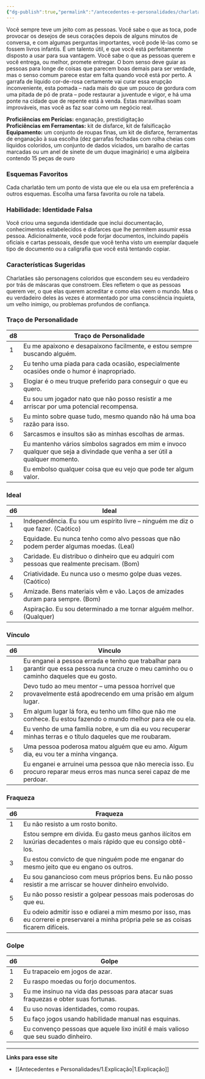 ```yaml
---
{"dg-publish":true,"permalink":"/antecedentes-e-personalidades/charlatao/","created":"2024-08-17T10:43:56.196-03:00","updated":"2024-07-28T22:12:29.687-03:00"}
---
```


Você sempre teve um jeito com as pessoas. Você sabe o que as toca, pode provocar os desejos de seus corações depois de alguns minutos de conversa, e com algumas perguntas importantes, você pode lê-las como se fossem livros infantis. É um talento útil, e que você está perfeitamente disposto a usar para sua vantagem. Você sabe o que as pessoas querem e você entrega, ou melhor, promete entregar. O bom senso deve guiar as pessoas para longe de coisas que parecem boas demais para ser verdade, mas o senso comum parece estar em falta quando você está por perto. A garrafa de líquido cor-de-rosa certamente vai curar essa erupção inconveniente, esta pomada – nada mais do que um pouco de gordura com uma pitada de pó de prata – pode restaurar a juventude e vigor, e há uma ponte na cidade que de repente está à venda. Estas maravilhas soam improváveis, mas você as faz soar como um negócio real.

**Proficiências em Perícias:** enganação, prestidigitação  
**Proficiências em Ferramentas:** kit de disfarce, kit de falsificação  
**Equipamento:** um conjunto de roupas finas, um kit de disfarce, ferramentas de enganação à sua escolha (dez garrafas fechadas com rolha cheias com líquidos coloridos, um conjunto de dados viciados, um baralho de cartas marcadas ou um anel de sinete de um duque imaginário) e uma algibeira contendo 15 peças de ouro  

### Esquemas Favoritos
Cada charlatão tem um ponto de vista que ele ou ela usa em preferência a outros esquemas. Escolha uma farsa favorita ou role na tabela.

### Habilidade: Identidade Falsa
Você criou uma segunda identidade que inclui documentação, conhecimentos estabelecidos e disfarces que lhe permitem assumir essa pessoa. Adicionalmente, você pode forjar documentos, incluindo papéis oficiais e cartas pessoais, desde que você tenha visto um exemplar daquele tipo de documento ou a caligrafia que você está tentando copiar.

### Características Sugeridas
Charlatães são personagens coloridos que escondem seu eu verdadeiro por trás de máscaras que constroem. Eles refletem o que as pessoas querem ver, o que elas querem acreditar e como elas veem o mundo. Mas o eu verdadeiro deles às vezes é atormentado por uma consciência inquieta, um velho inimigo, ou problemas profundos de confiança.

### Traço de Personalidade

| d8 | Traço de Personalidade                                                                                           |
|----|------------------------------------------------------------------------------------------------------------------|
| 1  | Eu me apaixono e desapaixono facilmente, e estou sempre buscando alguém.                                        |
| 2  | Eu tenho uma piada para cada ocasião, especialmente ocasiões onde o humor é inapropriado.                       |
| 3  | Elogiar é o meu truque preferido para conseguir o que eu quero.                                                 |
| 4  | Eu sou um jogador nato que não posso resistir a me arriscar por uma potencial recompensa.                       |
| 5  | Eu minto sobre quase tudo, mesmo quando não há uma boa razão para isso.                                         |
| 6  | Sarcasmos e insultos são as minhas escolhas de armas.                                                            |
| 7  | Eu mantenho vários símbolos sagrados em mim e invoco qualquer que seja a divindade que venha a ser útil a qualquer momento. |
| 8  | Eu embolso qualquer coisa que eu vejo que pode ter algum valor.                                                  |

### Ideal

| d6 | Ideal                                                                                     |
|----|-------------------------------------------------------------------------------------------|
| 1  | Independência. Eu sou um espírito livre – ninguém me diz o que fazer. (Caótico)          |
| 2  | Equidade. Eu nunca tenho como alvo pessoas que não podem perder algumas moedas. (Leal)   |
| 3  | Caridade. Eu distribuo o dinheiro que eu adquiri com pessoas que realmente precisam. (Bom)|
| 4  | Criatividade. Eu nunca uso o mesmo golpe duas vezes. (Caótico)                             |
| 5  | Amizade. Bens materiais vêm e vão. Laços de amizades duram para sempre. (Bom)             |
| 6  | Aspiração. Eu sou determinado a me tornar alguém melhor. (Qualquer)                        |

### Vínculo

| d6 | Vínculo                                                                                                   |
|----|----------------------------------------------------------------------------------------------------------|
| 1  | Eu enganei a pessoa errada e tenho que trabalhar para garantir que essa pessoa nunca cruze o meu caminho ou o caminho daqueles que eu gosto. |
| 2  | Devo tudo ao meu mentor – uma pessoa horrível que provavelmente está apodrecendo em uma prisão em algum lugar. |
| 3  | Em algum lugar lá fora, eu tenho um filho que não me conhece. Eu estou fazendo o mundo melhor para ele ou ela. |
| 4  | Eu venho de uma família nobre, e um dia eu vou recuperar minhas terras e o título daqueles que me roubaram. |
| 5  | Uma pessoa poderosa matou alguém que eu amo. Algum dia, eu vou ter a minha vingança.                      |
| 6  | Eu enganei e arruinei uma pessoa que não merecia isso. Eu procuro reparar meus erros mas nunca serei capaz de me perdoar. |

### Fraqueza

| d6 | Fraqueza                                                                                          |
|----|--------------------------------------------------------------------------------------------------|
| 1  | Eu não resisto a um rosto bonito.                                                                 |
| 2  | Estou sempre em dívida. Eu gasto meus ganhos ilícitos em luxúrias decadentes o mais rápido que eu consigo obtê-los. |
| 3  | Eu estou convicto de que ninguém pode me enganar do mesmo jeito que eu engano os outros.         |
| 4  | Eu sou ganancioso com meus próprios bens. Eu não posso resistir a me arriscar se houver dinheiro envolvido. |
| 5  | Eu não posso resistir a golpear pessoas mais poderosas do que eu.                                |
| 6  | Eu odeio admitir isso e odiarei a mim mesmo por isso, mas eu correrei e preservarei a minha própria pele se as coisas ficarem difíceis. |

### Golpe

| d6 | Golpe                                                                                         |
|----|-----------------------------------------------------------------------------------------------|
| 1  | Eu trapaceio em jogos de azar.                                                                 |
| 2  | Eu raspo moedas ou forjo documentos.                                                            |
| 3  | Eu me insinuo na vida das pessoas para atacar suas fraquezas e obter suas fortunas.            |
| 4  | Eu uso novas identidades, como roupas.                                                          |
| 5  | Eu faço jogos usando habilidade manual nas esquinas.                                            |
| 6  | Eu convenço pessoas que aquele lixo inútil é mais valioso que seu suado dinheiro.               |
___
**Links para esse site**
- [[Antecedentes e Personalidades/1.Explicação\|1.Explicação]]
